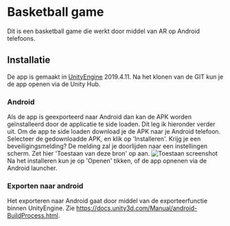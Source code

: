 # Basketball game
Dit is een basketball game die werkt door middel van AR op Android telefoons.

## Installatie
De app is gemaakt in [UnityEngine](https://unity.com/) 2019.4.11. Na het klonen van de GIT kun je de app openen via de Unity Hub.

### Android
Als de app is geexporteerd naar Android dan kan de APK worden geïnstalleerd door de applicatie te side loaden. Dit leg ik hieronder verder uit.
Om de app te side loaden download je de APK naar je Android telefoon. Selecteer de gedownloadde APK, en klik op 'Installeren'. Krijg je een beveiligingsmelding? De melding zal je doorlijden naar een instellingen scherm. Zet hier 'Toestaan van deze bron' op aan.
![Toestaan screenshot](http://robinshost.nl/img/toestaanuitdezebron.png)
Na het installeren kun je op 'Openen' tikken, of de app opnenen via de Android launcher.

### Exporten naar android
Het exporteren naar Android gaat door middel van de exporteerfunctie binnen UnityEngine. Zie https://docs.unity3d.com/Manual/android-BuildProcess.html.

